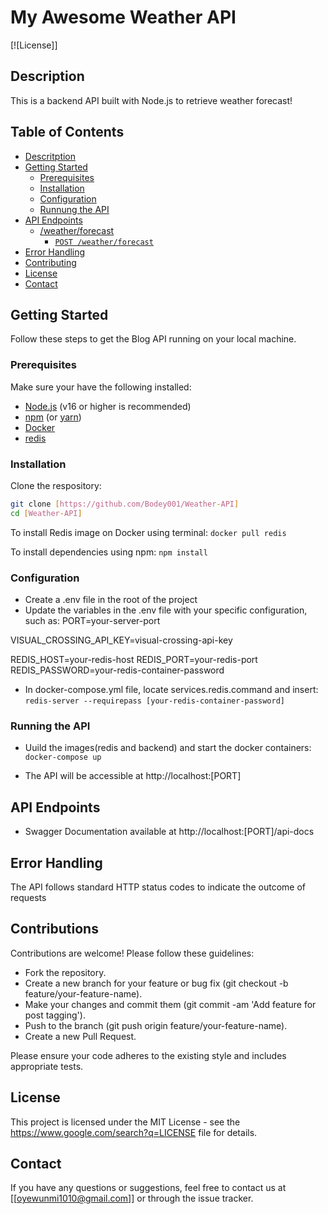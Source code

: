 # My Awesome Weather API

[![License]]

## Description

This is a backend API built with Node.js to retrieve weather forecast!

## Table of Contents

- [Descritption](#description)
- [Getting Started](#getting-started)
  - [Prerequisites](#prerequisites)
  - [Installation](#installation)
  - [Configuration](#configuration)
  - [Runnung the API](#running-the-api)
- [API Endpoints](#api-endpoints)
  - [/weather/forecast](#weather)
    - [`POST /weather/forecast`](#post-weather)
- [Error Handling](#error-handling)
- [Contributing](#contributing)
- [License](#license)
- [Contact](#contact)

## Getting Started

Follow these steps to get the Blog API running on your local machine.

### Prerequisites

Make sure your have the following installed:

- [Node.js](https://nodejs.org/) (v16 or higher is recommended)
- [npm](https://www.npmjs.com/) (or [yarn](https://yarnpkg.com/))
- [Docker](https://www.docker.com/)
- [redis](https://redis.github.io/ioredis/)

### Installation

Clone the respository:

```bash
git clone [https://github.com/Bodey001/Weather-API]
cd [Weather-API]
```

To install Redis image on Docker using terminal:
`docker pull redis`

To install dependencies using npm:
`npm install`

### Configuration

- Create a .env file in the root of the project
- Update the variables in the .env file with your specific configuration, such as:
  PORT=your-server-port

VISUAL_CROSSING_API_KEY=visual-crossing-api-key

REDIS_HOST=your-redis-host
REDIS_PORT=your-redis-port
REDIS_PASSWORD=your-redis-container-password

- In docker-compose.yml file, locate services.redis.command and insert:
  `redis-server --requirepass [your-redis-container-password]`

### Running the API

- Uuild the images(redis and backend) and start the docker containers:
  `docker-compose up`

- The API will be accessible at http://localhost:[PORT]

## API Endpoints

- Swagger Documentation available at http://localhost:[PORT]/api-docs

## Error Handling

The API follows standard HTTP status codes to indicate the outcome of requests

## Contributions

Contributions are welcome! Please follow these guidelines:

- Fork the repository.
- Create a new branch for your feature or bug fix (git checkout -b feature/your-feature-name).
- Make your changes and commit them (git commit -am 'Add feature for post tagging').
- Push to the branch (git push origin feature/your-feature-name).
- Create a new Pull Request.

Please ensure your code adheres to the existing style and includes appropriate tests.

## License

This project is licensed under the MIT License - see the https://www.google.com/search?q=LICENSE file for details.

## Contact

If you have any questions or suggestions, feel free to contact us at [[oyewunmi1010@gmail.com]] or through the issue tracker.
